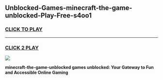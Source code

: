 
## Unblocked-Games-minecraft-the-game-unblocked-Play-Free-s4oo1
<h3>
<a href="https://premium76.site?title=minecraft-the-game-unblocked&ref=21A">CLICK TO PLAY</a></h3>
<hr>

<h3>
<a href="https://premium76.site?title=minecraft-the-game-unblocked&ref=21A">CLICK 2 PLAY</a>
  
</h3>

<a href="https://premium76.site?title=minecraft-the-game-unblocked&ref=21A"><img src="https://clearcache.store/games.png"></a>


**minecraft-the-game-unblocked games unblocked: Your Gateway to Fun and Accessible Online Gaming**
